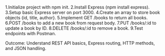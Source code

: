 1.Initialize project with npm init.
2.Install Express (npm install express).
3.Setup basic Express server on port 3000.
4.Create an array to store book objects {id, title, author}.
5.Implement GET /books to return all books.
6.POST /books to add a new book from request body.
7.PUT /books/:id to update a book by ID.
8.DELETE /books/:id to remove a book.
9.Test endpoints with Postman.


Outcome: Understand REST API basics, Express routing, HTTP methods, and JSON handling.
